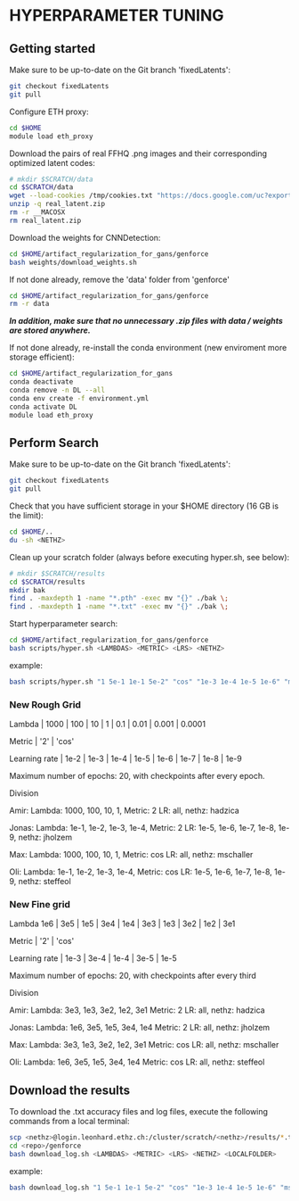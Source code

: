 # HYPERPARAMETER TUNING

## Getting started

Make sure to be up-to-date on the Git branch 'fixedLatents':
```bash
git checkout fixedLatents
git pull
```

Configure ETH proxy:
```bash
cd $HOME
module load eth_proxy
```

Download the pairs of real FFHQ .png images and their corresponding optimized latent codes:
```bash
# mkdir $SCRATCH/data
cd $SCRATCH/data
wget --load-cookies /tmp/cookies.txt "https://docs.google.com/uc?export=download&confirm=$(wget --quiet --save-cookies /tmp/cookies.txt --keep-session-cookies --no-check-certificate 'https://docs.google.com/uc?export=download&id=1xuXvFYXcm01Z1OBcd8BhSeK7bEIwZk7-' -O- | sed -rn 's/.*confirm=([0-9A-Za-z_]+).*/\1\n/p')&id=1xuXvFYXcm01Z1OBcd8BhSeK7bEIwZk7-" -O real_latent.zip && rm -rf /tmp/cookies.txt
unzip -q real_latent.zip
rm -r __MACOSX
rm real_latent.zip
```

Download the weights for CNNDetection:
```bash
cd $HOME/artifact_regularization_for_gans/genforce
bash weights/download_weights.sh
```

If not done already, remove the 'data' folder from 'genforce'

```bash
cd $HOME/artifact_regularization_for_gans/genforce
rm -r data
```
***In addition, make sure that no unnecessary .zip files with data / weights are stored anywhere.***

If not done already, re-install the conda environment (new enviroment more storage efficient):
```bash
cd $HOME/artifact_regularization_for_gans
conda deactivate
conda remove -n DL --all
conda env create -f environment.yml
conda activate DL
module load eth_proxy
```

## Perform Search

Make sure to be up-to-date on the Git branch 'fixedLatents':
```bash
git checkout fixedLatents
git pull
```

Check that you have sufficient storage in your $HOME directory (16 GB is the limit):
```bash
cd $HOME/..
du -sh <NETHZ>
```

Clean up your scratch folder (always before executing hyper.sh, see below):
```bash
# mkdir $SCRATCH/results
cd $SCRATCH/results
mkdir bak
find . -maxdepth 1 -name "*.pth" -exec mv "{}" ./bak \;
find . -maxdepth 1 -name "*.txt" -exec mv "{}" ./bak \;
```

Start hyperparameter search:
```bash
cd $HOME/artifact_regularization_for_gans/genforce
bash scripts/hyper.sh <LAMBDAS> <METRIC> <LRS> <NETHZ>
```
example:

```bash
bash scripts/hyper.sh "1 5e-1 1e-1 5e-2" "cos" "1e-3 1e-4 1e-5 1e-6" "mschaller"
```

### New Rough Grid

Lambda | 1000 | 100 | 10 | 1 | 0.1 | 0.01 | 0.001 | 0.0001

Metric | '2' | 'cos'

Learning rate | 1e-2 | 1e-3 | 1e-4 | 1e-5 | 1e-6 | 1e-7 | 1e-8 | 1e-9

Maximum number of epochs: 20, with checkpoints after every epoch.


Division

Amir:   Lambda: 1000, 100, 10, 1,             Metric: 2   LR: all,    nethz: hadzica

Jonas:  Lambda: 1e-1, 1e-2, 1e-3, 1e-4,       Metric: 2   LR:  1e-5, 1e-6, 1e-7, 1e-8, 1e-9,    nethz: jholzem

Max:    Lambda: 1000, 100, 10, 1,             Metric: cos   LR: all,    nethz: mschaller

Oli:    Lambda: 1e-1, 1e-2, 1e-3, 1e-4,       Metric: cos   LR:  1e-5, 1e-6, 1e-7, 1e-8, 1e-9,    nethz: steffeol


### New Fine grid

Lambda  1e6 | 3e5 | 1e5 | 3e4 | 1e4 | 3e3 | 1e3 | 3e2 | 1e2 | 3e1

Metric | '2' | 'cos'

Learning rate | 1e-3 | 3e-4 | 1e-4 | 3e-5 | 1e-5

Maximum number of epochs: 20, with checkpoints after every third


Division

Amir:   Lambda: 3e3, 1e3, 3e2, 1e2, 3e1       Metric: 2   LR: all,    nethz: hadzica

Jonas:  Lambda: 1e6, 3e5, 1e5, 3e4, 1e4       Metric: 2   LR:  all,    nethz: jholzem

Max:    Lambda: 3e3, 1e3, 3e2, 1e2, 3e1       Metric: cos   LR: all,    nethz: mschaller

Oli:    Lambda: 1e6, 3e5, 1e5, 3e4, 1e4       Metric: cos   LR:  all,    nethz: steffeol

## Download the results

To download the .txt accuracy files and log files, execute the following commands from a local terminal:
```bash
scp <nethz>@login.leonhard.ethz.ch:/cluster/scratch/<nethz>/results/*.txt <localFolder>
cd <repo>/genforce
bash download_log.sh <LAMBDAS> <METRIC> <LRS> <NETHZ> <LOCALFOLDER>
```

example:
```bash
bash download_log.sh "1 5e-1 1e-1 5e-2" "cos" "1e-3 1e-4 1e-5 1e-6" "mschaller" "/Users/max/Desktop/log"
```
